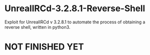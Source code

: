 # UnrealIRCd-3.2.8.1-Reverse-Shell
Exploit for UnrealIRCd v 3.2.8.1 to automate the process of obtaining a reverse shell, written in python3.

<h1>NOT FINISHED YET</h1>
